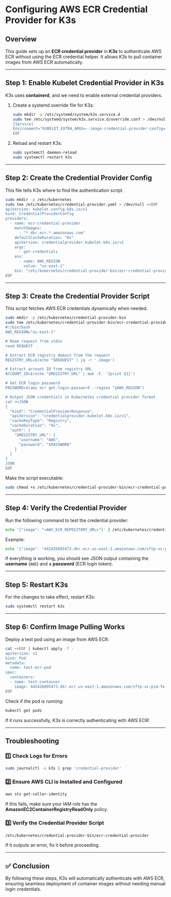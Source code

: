 # Configuring AWS ECR Credential Provider for K3s

## Overview
This guide sets up an **ECR credential provider** in **K3s** to authenticate AWS ECR without using the ECR credential helper. It allows K3s to pull container images from AWS ECR automatically.

---

## **Step 1: Enable Kubelet Credential Provider in K3s**
K3s uses **containerd**, and we need to enable external credential providers.

1. Create a systemd override file for K3s:

   ```sh
   sudo mkdir -p /etc/systemd/system/k3s.service.d
   sudo tee /etc/systemd/system/k3s.service.d/override.conf > /dev/null <<EOF
   [Service]
   Environment="KUBELET_EXTRA_ARGS=--image-credential-provider-config=/etc/kubernetes/credential-provider.yaml --image-credential-provider-bin-dir=/etc/kubernetes/credential-provider-bin"
   EOF
   ```

2. Reload and restart K3s:

   ```sh
   sudo systemctl daemon-reload
   sudo systemctl restart k3s
   ```

---

## **Step 2: Create the Credential Provider Config**
This file tells K3s where to find the authentication script.

```sh
sudo mkdir -p /etc/kubernetes
sudo tee /etc/kubernetes/credential-provider.yaml > /dev/null <<EOF
apiVersion: kubelet.config.k8s.io/v1
kind: CredentialProviderConfig
providers:
  - name: ecr-credential-provider
    matchImages:
      - "*.dkr.ecr.*.amazonaws.com"
    defaultCacheDuration: "0s"
    apiVersion: credentialprovider.kubelet.k8s.io/v1
    args:
      - get-credentials
    env:
      - name: AWS_REGION
        value: "us-east-1"
    bin: "/etc/kubernetes/credential-provider-bin/ecr-credential-provider"
EOF
```

---

## **Step 3: Create the Credential Provider Script**
This script fetches AWS ECR credentials dynamically when needed.

```sh
sudo mkdir -p /etc/kubernetes/credential-provider-bin
sudo tee /etc/kubernetes/credential-provider-bin/ecr-credential-provider > /dev/null <<'EOF'
#!/bin/bash
AWS_REGION="us-east-1"

# Read request from stdin
read REQUEST

# Extract ECR registry domain from the request
REGISTRY_URL=$(echo "$REQUEST" | jq -r '.image')

# Extract account ID from registry URL
ACCOUNT_ID=$(echo "$REGISTRY_URL" | awk -F. '{print $1}')

# Get ECR login password
PASSWORD=$(aws ecr get-login-password --region "$AWS_REGION")

# Output JSON credentials in Kubernetes credential provider format
cat <<JSON
{
  "kind": "CredentialProviderResponse",
  "apiVersion": "credentialprovider.kubelet.k8s.io/v1",
  "cacheKeyType": "Registry",
  "cacheDuration": "0s",
  "auth": {
    "$REGISTRY_URL": {
      "username": "AWS",
      "password": "$PASSWORD"
    }
  }
}
JSON
EOF
```

Make the script executable:

```sh
sudo chmod +x /etc/kubernetes/credential-provider-bin/ecr-credential-provider
```

---

## **Step 4: Verify the Credential Provider**
Run the following command to test the credential provider:

```sh
echo '{"image": "<AWS_ECR_REPOSITORY_URL>"}' | /etc/kubernetes/credential-provider-bin/ecr-credential-provider
```

Example:

```sh
echo '{"image": "442426895473.dkr.ecr.us-east-1.amazonaws.com/sftp-vc:pim-fe-env"}' | /etc/kubernetes/credential-provider-bin/ecr-credential-provider
```

If everything is working, you should see JSON output containing the **username** (`AWS`) and a **password** (ECR login token).

---

## **Step 5: Restart K3s**
For the changes to take effect, restart K3s:

```sh
sudo systemctl restart k3s
```

---

## **Step 6: Confirm Image Pulling Works**
Deploy a test pod using an image from AWS ECR:

```sh
cat <<EOF | kubectl apply -f -
apiVersion: v1
kind: Pod
metadata:
  name: test-ecr-pod
spec:
  containers:
  - name: test-container
    image: 442426895473.dkr.ecr.us-east-1.amazonaws.com/sftp-vc:pim-fe-env
EOF
```

Check if the pod is running:

```sh
kubectl get pods
```

If it runs successfully, K3s is correctly authenticating with AWS ECR!

---

## **Troubleshooting**
### 1️⃣ Check Logs for Errors
```sh
sudo journalctl -u k3s | grep 'credential-provider'
```

### 2️⃣ Ensure AWS CLI is Installed and Configured
```sh
aws sts get-caller-identity
```

If this fails, make sure your IAM role has the **AmazonEC2ContainerRegistryReadOnly** policy.

### 3️⃣ Verify the Credential Provider Script
```sh
/etc/kubernetes/credential-provider-bin/ecr-credential-provider
```
If it outputs an error, fix it before proceeding.

---

## ✅ **Conclusion**
By following these steps, K3s will automatically authenticate with AWS ECR, ensuring seamless deployment of container images without needing manual login credentials.

